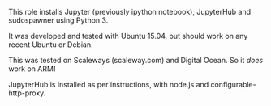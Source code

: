 This role installs Jupyter (previously ipython notebook), JupyterHub and sudospawner using Python 3.
 
It was developed and tested with Ubuntu 15.04, but should work on any recent Ubuntu or Debian.

This was tested on Scaleways (scaleway.com) and Digital Ocean. So it *does* work on ARM!

JupyterHub is installed as per instructions, with node.js and configurable-http-proxy.